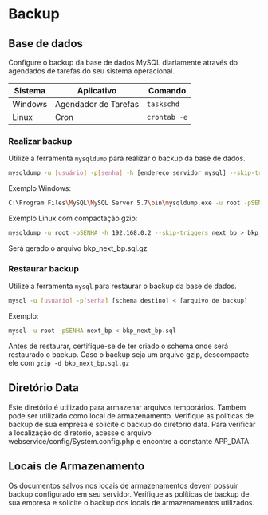 # Backup

## Base de dados
Configure o backup da base de dados MySQL diariamente através do agendados de tarefas do seu sistema operacional.

| Sistema | Aplicativo           | Comando      |
| ------- | -------------------- | ------------ |
| Windows | Agendador de Tarefas | `taskschd`   | 
| Linux   | Cron                 | `crontab -e` |

### Realizar backup
Utilize a ferramenta `mysqldump` para realizar o backup da base de dados.
```bash
mysqldump -u [usuário] -p[senha] -h [endereço servidor mysql] --skip-triggers [schema] > [arquivo destino.sql]
```
Exemplo Windows:
```bash
C:\Program Files\MySQL\MySQL Server 5.7\bin\mysqldump.exe -u root -pSENHA -h 192.168.0.2 --skip-triggers next_bp > bkp_next_bp.sql
```

Exemplo Linux com compactação gzip:
```bash
mysqldump -u root -pSENHA -h 192.168.0.2 --skip-triggers next_bp > bkp_next_bp.sql && gzip bkp_next_bp.sql
```
Será gerado o arquivo bkp_next_bp.sql.gz

### Restaurar backup

Utilize a ferramenta `mysql` para restaurar o backup da base de dados.
```bash
mysql -u [usuário] -p[senha] [schema destino] < [arquivo de backup]
```
Exemplo:
```bash
mysql -u root -pSENHA next_bp < bkp_next_bp.sql
```

Antes de restaurar, certifique-se de ter criado o schema onde será restaurado o backup.
Caso o backup seja um arquivo gzip, descompacte ele com `gzip -d bkp_next_bp.sql.gz`

## Diretório Data
Este diretório é utilizado para armazenar arquivos temporários. Também pode ser utilizado como local de armazenamento. Verifique as políticas de backup de sua empresa e solicite o backup do diretório data. Para verificar a localização do diretório, acesse o arquivo webservice/config/System.config.php e encontre a constante APP_DATA.

## Locais de Armazenamento
Os documentos salvos nos locais de armazenamentos devem possuir backup configurado em seu servidor. Verifique as políticas de backup de sua empresa e solicite o backup dos locais de armazenamentos utilizados.